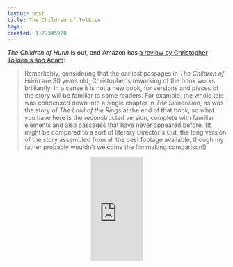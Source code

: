 ```yaml
---
layout: post
title: The Children of Tolkien
tags: 
created: 1177345970
---
```

<em>The Children of Hurin</em> is out, and Amazon has <a href="http://www.amazon.com/gp/feature.html/?docId=1000074611">a review by Christopher Tolkien's son Adam</a>:

<blockquote>Remarkably, considering that the earliest passages in <i>The Children of H&uacute;rin</i> are 90 years old, Christopher's reworking of the book works brilliantly.<!--break-->  In a sense it is not a new book, for versions and pieces of the story will be familiar to some readers. For example, the whole tale was condensed down into a single chapter in <i>The Silmarillion</i>, as was the story of <i>The Lord of the Rings</i> at the end of that book, so what you have here is the reconstructed version, complete with familiar elements and also passages that have never appeared before. (It might be compared to a sort of literary Director's Cut, the long version of the story assembled from all the best footage available, though my father probably wouldn't welcome the filmmaking comparison!)</blockquote>

<div align="center">
<iframe src="http://rcm.amazon.com/e/cm?t=mcdema-20&o=1&p=8&l=as1&asins=0618894640&fc1=000000&IS2=1&lt1=_top&lc1=004477&bc1=FFFFE3&bg1=FFFFE3&f=ifr" style="width:120px;height:240px;" scrolling="no" marginwidth="0" marginheight="0" frameborder="0"></iframe>
</div>
